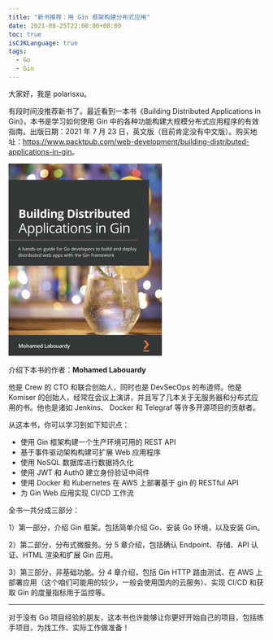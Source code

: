 ```yaml
---
title: "新书推荐：用 Gin 框架构建分布式应用"
date: 2021-08-25T22:00:00+08:00
toc: true
isCJKLanguage: true
tags: 
  - Go
  - Gin
---
```


大家好，我是 polarisxu。

有段时间没推荐新书了。最近看到一本书《Building Distributed Applications in Gin》，本书是学习如何使用 Gin 中的各种功能构建大规模分布式应用程序的有效指南。出版日期：2021 年 7 月 23 日，英文版（目前肯定没有中文版）。购买地址：<https://www.packtpub.com/web-development/building-distributed-applications-in-gin>。

![](imgs/build-application-with-gin.png)

介绍下本书的作者：**Mohamed Labouardy**

他是 Crew 的 CTO 和联合创始人，同时也是 DevSecOps 的布道师。他是 Komiser 的创始人，经常在会议上演讲，并且写了几本关于无服务器和分布式应用的书。他也是诸如 Jenkins、 Docker 和 Telegraf 等许多开源项目的贡献者。

从这本书，你可以学习到如下知识点：

- 使用 Gin 框架构建一个生产环境可用的 REST API
- 基于事件驱动架构构建可扩展 Web 应用程序
- 使用 NoSQL 数据库进行数据持久化
- 使用 JWT 和 Auth0 建立身份验证中间件
- 使用 Docker 和 Kubernetes 在 AWS 上部署基于 gin 的 RESTful API
- 为 Gin Web 应用实现 CI/CD 工作流

全书一共分成三部分：

1）第一部分，介绍 Gin 框架。包括简单介绍 Go、安装 Go 环境，以及安装 Gin。

2）第二部分，分布式微服务。分 5 章介绍，包括确认 Endpoint、存储、API 认证、HTML 渲染和扩展 Gin 应用。

3）第三部分，非基础功能。分 4 章介绍，包括 Gin HTTP 路由测试、在 AWS 上部署应用（这个咱们可能用的较少，一般会使用国内的云服务）、实现 CI/CD 和获取 Gin 的度量指标用于监控等。

---

对于没有 Go 项目经验的朋友，这本书也许能够让你更好开始自己的项目，包括练手项目，为找工作、实际工作做准备！

